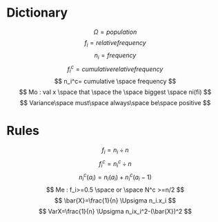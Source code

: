 # Dictionary
$$
\Omega = population
$$
$$
f_i=relative frequency
$$
$$
n_i=frequency
$$
$$
f_i^c= cumulative relative frequency
$$
$$
n_i^c= cumulative \space frequency
$$
$$
Mo : val x \space that \space the \space biggest \space ni(fi)
$$
$$
Variance\space must\space  always\space be\space positive
$$
# Rules
$$
f_i=n_i\div n
$$
$$
f_i^c=n_i^c\div n
$$$$
n_i^c(a_i)=n_i(a_i)+n_i^c(a_i-1)
$$
$$
Me : f_i>=0.5 \space or \space N^c >=n/2
$$
$$
\bar{X}=\frac{1}{n} \Upsigma n_i.x_i
$$
$$
VarX=\frac{1}{n} \Upsigma n_ix_i^2-(\bar{X})^2
$$
